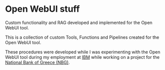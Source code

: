 # Open WebUI stuff
Custom functionality and RAG developed and implemented for the Open WebUI tool.

This is a collection of custom Tools, Functions and Pipelines created for the Open WebUI tool.

These procedures were developed while I was experimenting with the Open WebUI tool during my employment at [IBM](https://www.ibm.com) while working on a project for the [National Bank of Greece (NBG)](https://www.nbg.gr/en/).
